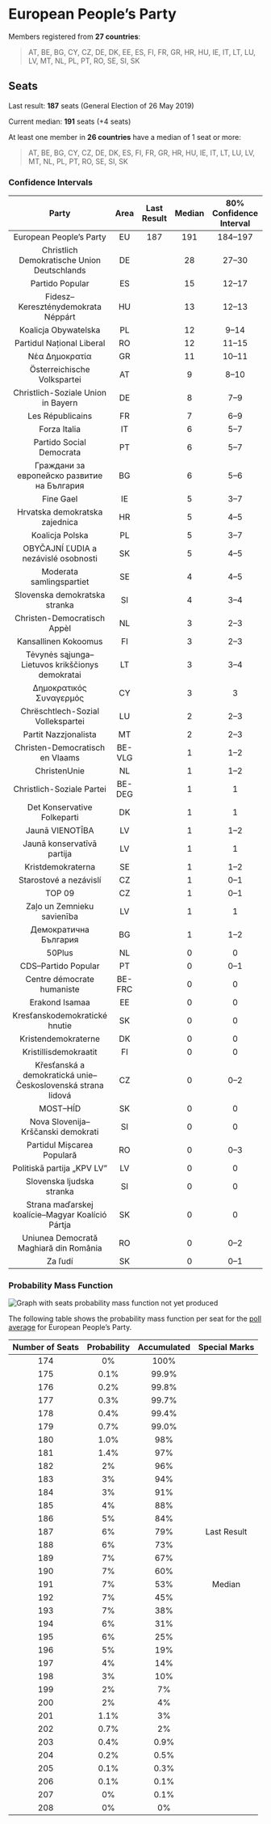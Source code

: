 # European People’s Party

Members registered from **27 countries**:

> AT, BE, BG, CY, CZ, DE, DK, EE, ES, FI, FR, GR, HR, HU, IE, IT, LT, LU, LV, MT, NL, PL, PT, RO, SE, SI, SK

## Seats

Last result: **187** seats (General Election of 26 May 2019)

Current median: **191** seats (+4 seats)

At least one member in **26 countries** have a median of 1 seat or more:

> AT, BE, BG, CY, CZ, DE, DK, ES, FI, FR, GR, HR, HU, IE, IT, LT, LU, LV, MT, NL, PL, PT, RO, SE, SI, SK

### Confidence Intervals

| Party | Area | Last Result | Median | 80% Confidence Interval | 90% Confidence Interval | 95% Confidence Interval | 99% Confidence Interval |
|:-----:|:----:|:-----------:|:------:|:-----------------------:|:-----------------------:|:-----------------------:|:-----------------------:|
| European People’s Party | EU | 187 | 191 | 184–197 | 182–199 | 180–201 | 177–204 |
| Christlich Demokratische Union Deutschlands | DE | | 28 | 27–30 | 26–30 | 26–31 | 25–32 |
| Partido Popular | ES | | 15 | 12–17 | 12–17 | 12–17 | 11–18 |
| Fidesz–Kereszténydemokrata Néppárt | HU | | 13 | 12–13 | 12–14 | 11–14 | 11–14 |
| Koalicja Obywatelska | PL | | 12 | 9–14 | 8–14 | 8–15 | 7–15 |
| Partidul Național Liberal | RO | | 12 | 11–15 | 11–15 | 10–16 | 10–16 |
| Νέα Δημοκρατία | GR | | 11 | 10–11 | 10–12 | 10–12 | 9–12 |
| Österreichische Volkspartei | AT | | 9 | 8–10 | 8–10 | 8–10 | 7–10 |
| Christlich-Soziale Union in Bayern | DE | | 8 | 7–9 | 7–9 | 6–9 | 6–10 |
| Les Républicains | FR | | 7 | 6–9 | 6–9 | 5–9 | 5–10 |
| Forza Italia | IT | | 6 | 5–7 | 5–8 | 4–8 | 4–9 |
| Partido Social Democrata | PT | | 6 | 5–7 | 5–7 | 5–7 | 4–8 |
| Граждани за европейско развитие на България | BG | | 6 | 5–6 | 5–7 | 5–7 | 5–7 |
| Fine Gael | IE | | 5 | 3–7 | 3–7 | 3–8 | 3–8 |
| Hrvatska demokratska zajednica | HR | | 5 | 4–5 | 3–5 | 3–5 | 3–6 |
| Koalicja Polska | PL | | 5 | 3–7 | 3–7 | 3–8 | 3–8 |
| OBYČAJNÍ ĽUDIA a nezávislé osobnosti | SK | | 5 | 4–5 | 4–5 | 4–5 | 3–6 |
| Moderata samlingspartiet | SE | | 4 | 4–5 | 4–5 | 4–5 | 3–5 |
| Slovenska demokratska stranka | SI | | 4 | 3–4 | 3–4 | 3–4 | 3–4 |
| Christen-Democratisch Appèl | NL | | 3 | 2–3 | 2–4 | 2–4 | 2–4 |
| Kansallinen Kokoomus | FI | | 3 | 2–3 | 2–3 | 2–3 | 2–3 |
| Tėvynės sąjunga–Lietuvos krikščionys demokratai | LT | | 3 | 3–4 | 3–4 | 3–4 | 3–4 |
| Δημοκρατικός Συναγερμός | CY | | 3 | 3 | 3 | 3 | 2–3 |
| Chrëschtlech-Sozial Vollekspartei | LU | | 2 | 2–3 | 2–3 | 2–3 | 2–3 |
| Partit Nazzjonalista | MT | | 2 | 2–3 | 2–3 | 2–3 | 1–3 |
| Christen-Democratisch en Vlaams | BE-VLG | | 1 | 1–2 | 1–2 | 1–2 | 1–2 |
| ChristenUnie | NL | | 1 | 1–2 | 0–2 | 0–2 | 0–2 |
| Christlich-Soziale Partei | BE-DEG | | 1 | 1 | 1 | 1 | 1 |
| Det Konservative Folkeparti | DK | | 1 | 1 | 1 | 1 | 1 |
| Jaunā VIENOTĪBA | LV | | 1 | 1–2 | 1–2 | 1–2 | 1–2 |
| Jaunā konservatīvā partija | LV | | 1 | 1 | 1 | 1 | 1 |
| Kristdemokraterna | SE | | 1 | 1–2 | 1–2 | 1–2 | 0–2 |
| Starostové a nezávislí | CZ | | 1 | 0–1 | 0–1 | 0–1 | 0–2 |
| TOP 09 | CZ | | 1 | 0–1 | 0–2 | 0–2 | 0–2 |
| Zaļo un Zemnieku savienība | LV | | 1 | 1 | 1–2 | 1–2 | 1–2 |
| Демократична България | BG | | 1 | 1–2 | 1–2 | 1–2 | 0–2 |
| 50Plus | NL | | 0 | 0 | 0 | 0 | 0 |
| CDS–Partido Popular | PT | | 0 | 0–1 | 0–1 | 0–1 | 0–1 |
| Centre démocrate humaniste | BE-FRC | | 0 | 0 | 0 | 0–1 | 0–1 |
| Erakond Isamaa | EE | | 0 | 0 | 0 | 0 | 0 |
| Kresťanskodemokratické hnutie | SK | | 0 | 0 | 0–1 | 0–1 | 0–1 |
| Kristendemokraterne | DK | | 0 | 0 | 0 | 0 | 0 |
| Kristillisdemokraatit | FI | | 0 | 0 | 0 | 0 | 0 |
| Křesťanská a demokratická unie–Československá strana lidová | CZ | | 0 | 0–2 | 0–2 | 0–2 | 0–2 |
| MOST–HÍD | SK | | 0 | 0 | 0 | 0 | 0 |
| Nova Slovenija–Krščanski demokrati | SI | | 0 | 0 | 0 | 0–1 | 0–1 |
| Partidul Mișcarea Populară | RO | | 0 | 0–3 | 0–3 | 0–3 | 0–3 |
| Politiskā partija „KPV LV” | LV | | 0 | 0 | 0 | 0 | 0 |
| Slovenska ljudska stranka | SI | | 0 | 0 | 0 | 0 | 0 |
| Strana maďarskej koalície–Magyar Koalíció Pártja | SK | | 0 | 0 | 0–1 | 0–1 | 0–1 |
| Uniunea Democrată Maghiară din România | RO | | 0 | 0–2 | 0–2 | 0–2 | 0–2 |
| Za ľudí | SK | | 0 | 0–1 | 0–1 | 0–1 | 0–1 |

### Probability Mass Function

![Graph with seats probability mass function not yet produced](average-2020-05-31-seats-pmf-europeanpeople’sparty.png "Seats Probability Mass Function")

The following table shows the probability mass function per seat for the [poll average](average-2020-05-31.html) for European People’s Party.

| Number of Seats | Probability | Accumulated | Special Marks |
|:---------------:|:-----------:|:-----------:|:-------------:|
| 174 | 0% | 100% |  |
| 175 | 0.1% | 99.9% |  |
| 176 | 0.2% | 99.8% |  |
| 177 | 0.3% | 99.7% |  |
| 178 | 0.4% | 99.4% |  |
| 179 | 0.7% | 99.0% |  |
| 180 | 1.0% | 98% |  |
| 181 | 1.4% | 97% |  |
| 182 | 2% | 96% |  |
| 183 | 3% | 94% |  |
| 184 | 3% | 91% |  |
| 185 | 4% | 88% |  |
| 186 | 5% | 84% |  |
| 187 | 6% | 79% | Last Result |
| 188 | 6% | 73% |  |
| 189 | 7% | 67% |  |
| 190 | 7% | 60% |  |
| 191 | 7% | 53% | Median |
| 192 | 7% | 45% |  |
| 193 | 7% | 38% |  |
| 194 | 6% | 31% |  |
| 195 | 6% | 25% |  |
| 196 | 5% | 19% |  |
| 197 | 4% | 14% |  |
| 198 | 3% | 10% |  |
| 199 | 2% | 7% |  |
| 200 | 2% | 4% |  |
| 201 | 1.1% | 3% |  |
| 202 | 0.7% | 2% |  |
| 203 | 0.4% | 0.9% |  |
| 204 | 0.2% | 0.5% |  |
| 205 | 0.1% | 0.3% |  |
| 206 | 0.1% | 0.1% |  |
| 207 | 0% | 0.1% |  |
| 208 | 0% | 0% |  |


